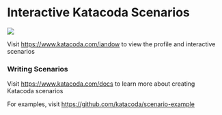 # Interactive Katacoda Scenarios

[![](http://shields.katacoda.com/katacoda/mapr/count.svg)](https://www.katacoda.com/mapr "Get your profile on Katacoda.com")

Visit https://www.katacoda.com/iandow to view the profile and interactive scenarios

### Writing Scenarios
Visit https://www.katacoda.com/docs to learn more about creating Katacoda scenarios

For examples, visit https://github.com/katacoda/scenario-example
